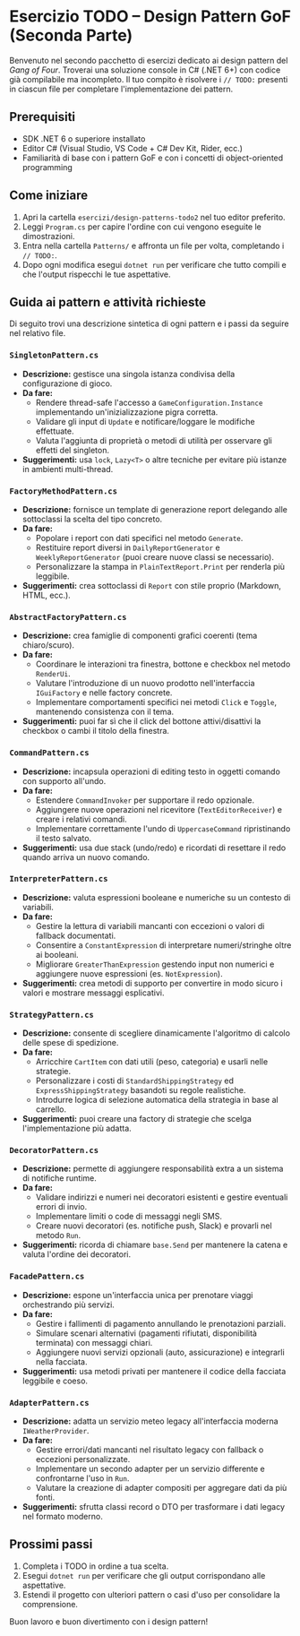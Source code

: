 # Esercizio TODO – Design Pattern GoF (Seconda Parte)

Benvenuto nel secondo pacchetto di esercizi dedicato ai design pattern del *Gang of Four*. Troverai una soluzione console in C# (.NET 6+) con codice già compilabile ma incompleto. Il tuo compito è risolvere i `// TODO:` presenti in ciascun file per completare l'implementazione dei pattern.

## Prerequisiti

- SDK .NET 6 o superiore installato
- Editor C# (Visual Studio, VS Code + C# Dev Kit, Rider, ecc.)
- Familiarità di base con i pattern GoF e con i concetti di object-oriented programming

## Come iniziare

1. Apri la cartella `esercizi/design-patterns-todo2` nel tuo editor preferito.
2. Leggi `Program.cs` per capire l'ordine con cui vengono eseguite le dimostrazioni.
3. Entra nella cartella `Patterns/` e affronta un file per volta, completando i `// TODO:`.
4. Dopo ogni modifica esegui `dotnet run` per verificare che tutto compili e che l'output rispecchi le tue aspettative.

## Guida ai pattern e attività richieste

Di seguito trovi una descrizione sintetica di ogni pattern e i passi da seguire nel relativo file.

### `SingletonPattern.cs`
- **Descrizione:** gestisce una singola istanza condivisa della configurazione di gioco.
- **Da fare:**
  - Rendere thread-safe l'accesso a `GameConfiguration.Instance` implementando un'inizializzazione pigra corretta.
  - Validare gli input di `Update` e notificare/loggare le modifiche effettuate.
  - Valuta l'aggiunta di proprietà o metodi di utilità per osservare gli effetti del singleton.
- **Suggerimenti:** usa `lock`, `Lazy<T>` o altre tecniche per evitare più istanze in ambienti multi-thread.

### `FactoryMethodPattern.cs`
- **Descrizione:** fornisce un template di generazione report delegando alle sottoclassi la scelta del tipo concreto.
- **Da fare:**
  - Popolare i report con dati specifici nel metodo `Generate`.
  - Restituire report diversi in `DailyReportGenerator` e `WeeklyReportGenerator` (puoi creare nuove classi se necessario).
  - Personalizzare la stampa in `PlainTextReport.Print` per renderla più leggibile.
- **Suggerimenti:** crea sottoclassi di `Report` con stile proprio (Markdown, HTML, ecc.).

### `AbstractFactoryPattern.cs`
- **Descrizione:** crea famiglie di componenti grafici coerenti (tema chiaro/scuro).
- **Da fare:**
  - Coordinare le interazioni tra finestra, bottone e checkbox nel metodo `RenderUi`.
  - Valutare l'introduzione di un nuovo prodotto nell'interfaccia `IGuiFactory` e nelle factory concrete.
  - Implementare comportamenti specifici nei metodi `Click` e `Toggle`, mantenendo consistenza con il tema.
- **Suggerimenti:** puoi far sì che il click del bottone attivi/disattivi la checkbox o cambi il titolo della finestra.

### `CommandPattern.cs`
- **Descrizione:** incapsula operazioni di editing testo in oggetti comando con supporto all'undo.
- **Da fare:**
  - Estendere `CommandInvoker` per supportare il redo opzionale.
  - Aggiungere nuove operazioni nel ricevitore (`TextEditorReceiver`) e creare i relativi comandi.
  - Implementare correttamente l'undo di `UppercaseCommand` ripristinando il testo salvato.
- **Suggerimenti:** usa due stack (undo/redo) e ricordati di resettare il redo quando arriva un nuovo comando.

### `InterpreterPattern.cs`
- **Descrizione:** valuta espressioni booleane e numeriche su un contesto di variabili.
- **Da fare:**
  - Gestire la lettura di variabili mancanti con eccezioni o valori di fallback documentati.
  - Consentire a `ConstantExpression` di interpretare numeri/stringhe oltre ai booleani.
  - Migliorare `GreaterThanExpression` gestendo input non numerici e aggiungere nuove espressioni (es. `NotExpression`).
- **Suggerimenti:** crea metodi di supporto per convertire in modo sicuro i valori e mostrare messaggi esplicativi.

### `StrategyPattern.cs`
- **Descrizione:** consente di scegliere dinamicamente l'algoritmo di calcolo delle spese di spedizione.
- **Da fare:**
  - Arricchire `CartItem` con dati utili (peso, categoria) e usarli nelle strategie.
  - Personalizzare i costi di `StandardShippingStrategy` ed `ExpressShippingStrategy` basandoti su regole realistiche.
  - Introdurre logica di selezione automatica della strategia in base al carrello.
- **Suggerimenti:** puoi creare una factory di strategie che scelga l'implementazione più adatta.

### `DecoratorPattern.cs`
- **Descrizione:** permette di aggiungere responsabilità extra a un sistema di notifiche runtime.
- **Da fare:**
  - Validare indirizzi e numeri nei decoratori esistenti e gestire eventuali errori di invio.
  - Implementare limiti o code di messaggi negli SMS.
  - Creare nuovi decoratori (es. notifiche push, Slack) e provarli nel metodo `Run`.
- **Suggerimenti:** ricorda di chiamare `base.Send` per mantenere la catena e valuta l'ordine dei decoratori.

### `FacadePattern.cs`
- **Descrizione:** espone un'interfaccia unica per prenotare viaggi orchestrando più servizi.
- **Da fare:**
  - Gestire i fallimenti di pagamento annullando le prenotazioni parziali.
  - Simulare scenari alternativi (pagamenti rifiutati, disponibilità terminata) con messaggi chiari.
  - Aggiungere nuovi servizi opzionali (auto, assicurazione) e integrarli nella facciata.
- **Suggerimenti:** usa metodi privati per mantenere il codice della facciata leggibile e coeso.

### `AdapterPattern.cs`
- **Descrizione:** adatta un servizio meteo legacy all'interfaccia moderna `IWeatherProvider`.
- **Da fare:**
  - Gestire errori/dati mancanti nel risultato legacy con fallback o eccezioni personalizzate.
  - Implementare un secondo adapter per un servizio differente e confrontarne l'uso in `Run`.
  - Valutare la creazione di adapter compositi per aggregare dati da più fonti.
- **Suggerimenti:** sfrutta classi record o DTO per trasformare i dati legacy nel formato moderno.

## Prossimi passi

1. Completa i TODO in ordine a tua scelta.
2. Esegui `dotnet run` per verificare che gli output corrispondano alle aspettative.
3. Estendi il progetto con ulteriori pattern o casi d'uso per consolidare la comprensione.

Buon lavoro e buon divertimento con i design pattern!
